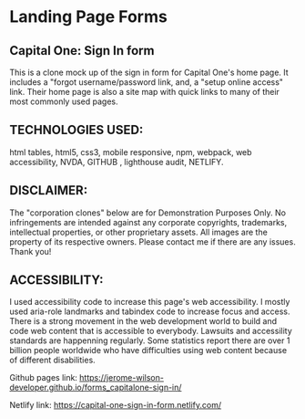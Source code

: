 # Landing Page Forms

## Capital One: Sign In form
This is a clone mock up of the sign in form for Capital One's home page. It includes a "forgot username/password link, and, a "setup online access" link. Their home page is also a site map with quick links to many of their most commonly used pages.

## TECHNOLOGIES USED: 
html tables, html5, css3, mobile responsive, npm, webpack, web accessibility, NVDA, GITHUB , lighthouse audit, NETLIFY.

## DISCLAIMER: 
The "corporation clones" below are for Demonstration Purposes Only. No infringements are intended against any corporate copyrights, trademarks, intellectual properties, or other proprietary assets. All images are the property of its respective owners. Please contact me if there are any issues. Thank you!

## ACCESSIBILITY: 
I used accessibility code to increase this page's web accessibility. I mostly used aria-role landmarks and tabindex code to increase focus and access. There is a strong movement in the web development world to build and code web content that is accessible to everybody. Lawsuits and accessility standards are happenning regularly. Some statistics report there are over 1 billion people worldwide who have difficulties using web content because of different disabilities.

Github pages link: 
https://jerome-wilson-developer.github.io/forms_capitalone-sign-in/

Netlify link: 
https://capital-one-sign-in-form.netlify.com/

